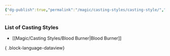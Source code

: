 ```yaml
---
{"dg-publish":true,"permalink":"/magic/casting-styles/casting-style/","tags":["magic/castingStyle"]}
---
```


### List of Casting Styles
- [[Magic/Casting Styles/Blood Burner\|Blood Burner]]

{ .block-language-dataview}